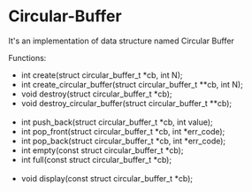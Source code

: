 # Circular-Buffer<br>
It's an implementation of data structure named Circular Buffer<br>

Functions: <br>
  - int create(struct circular_buffer_t *cb, int N); <br>
  - int create_circular_buffer(struct circular_buffer_t **cb, int N); <br>
  - void destroy(struct circular_buffer_t *cb); <br>
  - void destroy_circular_buffer(struct circular_buffer_t **cb); <br><br>
  - int push_back(struct circular_buffer_t *cb, int value); <br>
  - int pop_front(struct circular_buffer_t *cb, int *err_code); <br>
  - int pop_back(struct circular_buffer_t *cb, int *err_code); <br>
  - int empty(const struct circular_buffer_t *cb); <br>
  - int full(const struct circular_buffer_t *cb); <br><br>
  - void display(const struct circular_buffer_t *cb); <br>
